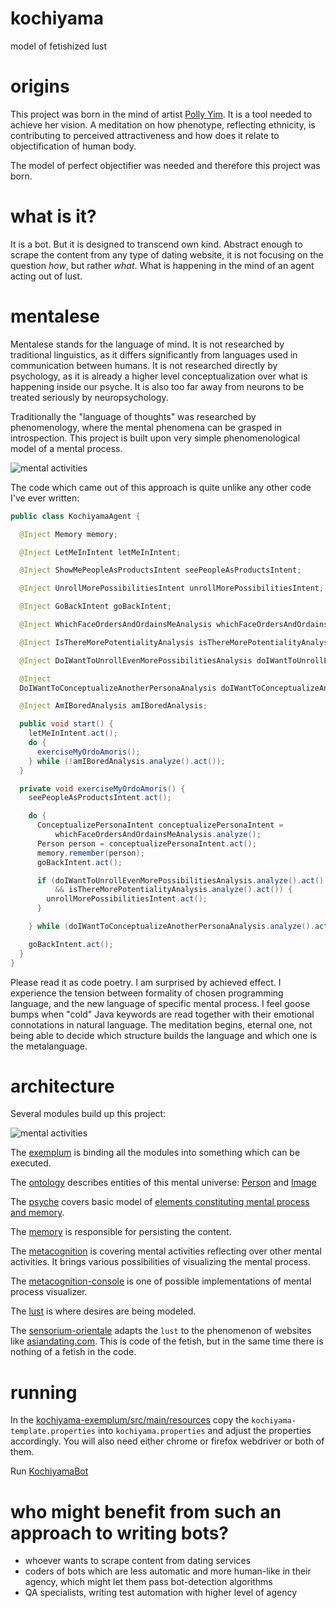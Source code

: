 # kochiyama

model of fetishized lust

# origins

This project was born in the mind of artist [Polly Yim](https://www.pollyyim.com/).
It is a tool needed to achieve her vision. A meditation on how phenotype, reflecting
ethnicity, is contributing to perceived attractiveness and how does it relate to
objectification of human body.

The model of perfect objectifier was needed and therefore this project was born.

# what is it?

It is a bot. But it is designed to transcend own kind. Abstract enough to scrape
the content from any type of dating website, it is not focusing on the question _how_,
but rather _what_. What is happening in the mind of an agent acting out of lust.

# mentalese

Mentalese stands for the language of mind. It is not researched by traditional linguistics,
as it differs significantly from languages used in communication between humans.
It is not researched directly by psychology, as it is already a higher level
conceptualization over what is happening inside our psyche. It is also too far away
from neurons to be treated seriously by neuropsychology.

Traditionally the "language of thoughts" was researched by phenomenology, where the mental
phenomena can be grasped in introspection. This project is built upon very simple
phenomenological model of a mental process.

![mental activities](https://yuml.me/diagram/scruffy;dir:TB/class/[MentalActivity]<-[Intent;act():any_outcome],[MentalActivity]<-[Analysis;analyze():Intent])

The code which came out of this approach is quite unlike any other code I've ever written:

```java
public class KochiyamaAgent {

  @Inject Memory memory;

  @Inject LetMeInIntent letMeInIntent;

  @Inject ShowMePeopleAsProductsIntent seePeopleAsProductsIntent;

  @Inject UnrollMorePossibilitiesIntent unrollMorePossibilitiesIntent;

  @Inject GoBackIntent goBackIntent;

  @Inject WhichFaceOrdersAndOrdainsMeAnalysis whichFaceOrdersAndOrdainsMeAnalysis;

  @Inject IsThereMorePotentialityAnalysis isThereMorePotentialityAnalysis;

  @Inject DoIWantToUnrollEvenMorePossibilitiesAnalysis doIWantToUnrollEvenMorePossibilitiesAnalysis;

  @Inject
  DoIWantToConceptualizeAnotherPersonaAnalysis doIWantToConceptualizeAnotherPersonaAnalysis;

  @Inject AmIBoredAnalysis amIBoredAnalysis;

  public void start() {
    letMeInIntent.act();
    do {
      exerciseMyOrdoAmoris();
    } while (!amIBoredAnalysis.analyze().act());
  }

  private void exerciseMyOrdoAmoris() {
    seePeopleAsProductsIntent.act();

    do {
      ConceptualizePersonaIntent conceptualizePersonaIntent =
          whichFaceOrdersAndOrdainsMeAnalysis.analyze();
      Person person = conceptualizePersonaIntent.act();
      memory.remember(person);
      goBackIntent.act();

      if (doIWantToUnrollEvenMorePossibilitiesAnalysis.analyze().act()
          && isThereMorePotentialityAnalysis.analyze().act()) {
        unrollMorePossibilitiesIntent.act();
      }

    } while (doIWantToConceptualizeAnotherPersonaAnalysis.analyze().act());

    goBackIntent.act();
  }
}
```

Please read it as code poetry. I am surprised by achieved effect. I experience
the tension between formality of chosen programming language, and the new language of
specific mental process. I feel goose bumps when "cold" Java keywords are read together
with their emotional connotations in natural language. The meditation begins,
eternal one, not being able to decide which structure builds the language and which
one is the metalanguage.

# architecture

Several modules build up this project:

![mental activities](https://yuml.me/diagram/scruffy;dir:LR/class/[exemplum]->[lust],[exemplum]->[sensorium-orientale],[exemplum]->[metacognition-console],[exemplum]->[memory],[lust]->[psyche],[memory]->[psyche],[metacognition]->[psyche],[metacognition-console]->[metacognition],[psyche]->[ontology],[sensorium-orientale]->[lust])

The [exemplum](kochiyama-exemplum) is binding all the modules into something which can be executed.

The [ontology](kochiyama-ontology) describes entities of this mental universe:
[Person](kochiyama-ontology/src/main/java/com/xemantic/kochiyama/ontology/Person.java) and
[Image](kochiyama-ontology/src/main/java/com/xemantic/kochiyama/ontology/Image.java)

The [psyche](kochiyama-psyche) covers basic model
of [elements constituting mental process and memory](kochiyama-psyche/src/main/java/com/xemantic/kochiyama/psyche).

The [memory](kochiyama-memory) is responsible for persisting the content.

The [metacognition](kochiyama-metacognition) is covering mental activities reflecting over other
mental activities. It brings various possibilities of visualizing the mental process.

The [metacognition-console](kochiyama-metacognition-console) is one of possible implementations
of mental process visualizer.

The [lust](kochiyama-lust) is where desires are being modeled.

The [sensorium-orientale](kochiyama-sensorium-orientale) adapts the `lust` to the phenomenon of
websites like [asiandating.com](https://www.asiandating.com). This is code of the fetish,
but in the same time there is nothing of a fetish in the code.

# running

In the [kochiyama-exemplum/src/main/resources](kochiyama-exemplum/src/main/resources) copy
the `kochiyama-template.properties` into `kochiyama.properties` and adjust the properties
accordingly. You will also need either chrome or firefox webdriver or both of them.

Run [KochiyamaBot](kochiyama-exemplum/src/main/java/com/xemantic/kochiyama/exemplum/KochiyamaBot.java)

# who might benefit from such an approach to writing bots?

* whoever wants to scrape content from dating services
* coders of bots which are less automatic and more human-like in their agency, which might
let them pass bot-detection algorithms
* QA specialists, writing test automation with higher level of agency
